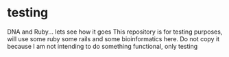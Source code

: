 # testing
DNA and Ruby... lets see how it goes
This repository is for testing purposes, will use some ruby some rails and some bioinformatics here. Do not copy it because I am not intending to do something functional, only testing
